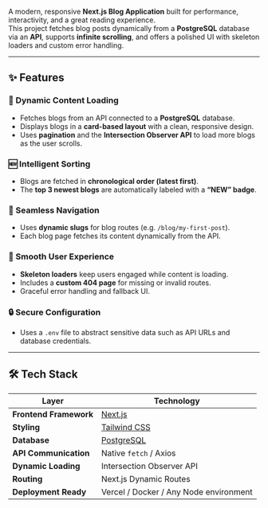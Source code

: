 A modern, responsive **Next.js Blog Application** built for performance, interactivity, and a great reading experience.  
This project fetches blog posts dynamically from a **PostgreSQL** database via an **API**, supports **infinite scrolling**, and offers a polished UI with skeleton loaders and custom error handling.

---

## ✨ Features

### 🚀 Dynamic Content Loading
- Fetches blogs from an API connected to a **PostgreSQL** database.
- Displays blogs in a **card-based layout** with a clean, responsive design.
- Uses **pagination** and the **Intersection Observer API** to load more blogs as the user scrolls.

### 🆕 Intelligent Sorting
- Blogs are fetched in **chronological order (latest first)**.
- The **top 3 newest blogs** are automatically labeled with a **“NEW” badge**.

### 🧭 Seamless Navigation
- Uses **dynamic slugs** for blog routes (e.g. `/blog/my-first-post`).
- Each blog page fetches its content dynamically from the API.

### 💫 Smooth User Experience
- **Skeleton loaders** keep users engaged while content is loading.
- Includes a **custom 404 page** for missing or invalid routes.
- Graceful error handling and fallback UI.

### 🔒 Secure Configuration
- Uses a `.env` file to abstract sensitive data such as API URLs and database credentials.

---

## 🛠️ Tech Stack

| Layer | Technology |
|-------|-------------|
| **Frontend Framework** | [Next.js](https://nextjs.org/) |
| **Styling** | [Tailwind CSS](https://tailwindcss.com/) |
| **Database** | [PostgreSQL](https://www.postgresql.org/) |
| **API Communication** | Native `fetch` / Axios |
| **Dynamic Loading** | Intersection Observer API |
| **Routing** | Next.js Dynamic Routes |
| **Deployment Ready** | Vercel / Docker / Any Node environment |